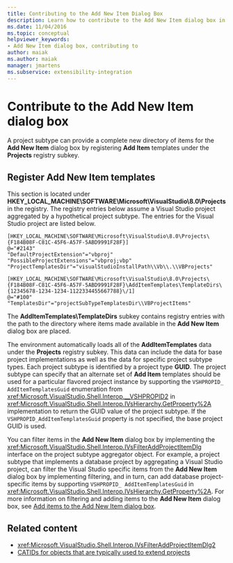 ```yaml
---
title: Contributing to the Add New Item Dialog Box
description: Learn how to contribute to the Add New Item dialog box in Visual Studio by registering Add Item templates under the Projects registry subkey.
ms.date: 11/04/2016
ms.topic: conceptual
helpviewer_keywords:
- Add New Item dialog box, contributing to
author: maiak
ms.author: maiak
manager: jmartens
ms.subservice: extensibility-integration
---
```

# Contribute to the Add New Item dialog box

A project subtype can provide a complete new directory of items for the **Add New Item** dialog box by registering **Add Item** templates under the **Projects** registry subkey.

## Register Add New Item templates
 This section is located under **HKEY_LOCAL_MACHINE\SOFTWARE\Microsoft\VisualStudio\8.0\Projects** in the registry. The registry entries below assume a Visual Studio project aggregated by a hypothetical project subtype. The entries for the Visual Studio project are listed below.

```
[HKEY_LOCAL_MACHINE\SOFTWARE\Microsoft\VisualStudio\8.0\Projects\{F184B08F-C81C-45F6-A57F-5ABD9991F28F}]
@="#2143"
"DefaultProjectExtension"="vbproj"
"PossibleProjectExtensions"="vbproj;vbp"
"ProjectTemplatesDir"="visualStudioInstallPath\\Vb\\.\\VBProjects"

[HKEY_LOCAL_MACHINE\SOFTWARE\Microsoft\VisualStudio\8.0\Projects\{F184B08F-C81C-45F6-A57F-5ABD9991F28F}\AddItemTemplates\TemplateDirs\{12345678-1234-1234-1122334455667788}\/1]
@="#100"
"TemplatesDir"="projectSubTypeTemplatesDir\\VBProjectItems"
```

 The **AddItemTemplates\TemplateDirs** subkey contains registry entries with the path to the directory where items made available in the **Add New Item** dialog box are placed.

 The environment automatically loads all of the **AddItemTemplates** data under the **Projects** registry subkey. This data can include the data for base project implementations as well as the data for specific project subtype types. Each project subtype is identified by a project type **GUID**. The project subtype can specify that an alternate set of **Add Item** templates should be used for a particular flavored project instance by supporting the `VSHPROPID_ AddItemTemplatesGuid` enumeration from <xref:Microsoft.VisualStudio.Shell.Interop.__VSHPROPID2> in <xref:Microsoft.VisualStudio.Shell.Interop.IVsHierarchy.GetProperty%2A> implementation to return the GUID value of the project subtype. If the `VSHPROPID_AddItemTemplatesGuid` property is not specified, the base project GUID is used.

 You can filter items in the **Add New Item** dialog box by implementing the <xref:Microsoft.VisualStudio.Shell.Interop.IVsFilterAddProjectItemDlg> interface on the project subtype aggregator object. For example, a project subtype that implements a database project by aggregating a Visual Studio project, can filter the Visual Studio specific items from the **Add New Item** dialog box by implementing filtering, and in turn, can add database project-specific items by supporting `VSHPROPID_ AddItemTemplatesGuid` in <xref:Microsoft.VisualStudio.Shell.Interop.IVsHierarchy.GetProperty%2A>. For more information on filtering and adding items to the **Add New Item** dialog box, see [Add items to the Add New Item dialog box](../../extensibility/internals/adding-items-to-the-add-new-item-dialog-boxes.md).

## Related content
- <xref:Microsoft.VisualStudio.Shell.Interop.IVsFilterAddProjectItemDlg2>
- [CATIDs for objects that are typically used to extend projects](../../extensibility/internals/catids-for-objects-that-are-typically-used-to-extend-projects.md)
